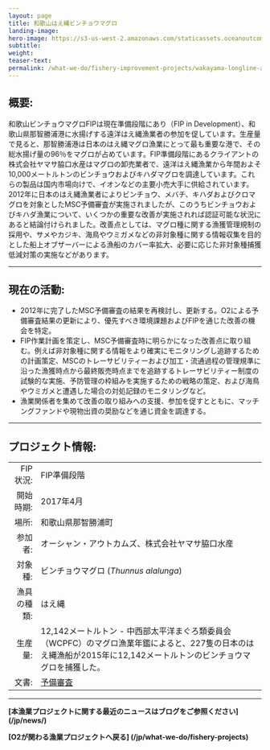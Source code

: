 ```yaml
---
layout: page 
title: 和歌山はえ縄ビンチョウマグロ
landing-image:
hero-image: https://s3-us-west-2.amazonaws.com/staticassets.oceanoutcomes.org/hero+photos/wakayama-albacore-tuna-hero.jpg
subtitle:
weight: 
teaser-text:
permalink: /what-we-do/fishery-improvement-projects/wakayama-longline-albacore-tuna
---
```

<h2>概要:</h2>

和歌山ビンチョウマグロFIPは現在準備段階にあり（FIP in Development）、和歌山県那智勝浦港に水揚げする遠洋はえ縄漁業者の参加を促しています。生産量で見ると、那智勝浦港は日本のはえ縄マグロ漁業にとって最も重要な港で、その総水揚げ量の96％をマグロが占めています。FIP準備段階にあるクライアントの株式会社ヤマサ脇口水産はマグロの卸売業者で、遠洋はえ縄漁業から年間およそ10,000メートルトンのビンチョウおよびキハダマグロを調達しています。これらの製品は国内市場向けで、イオンなどの主要小売大手に供給されています。2012年に日本のはえ縄漁業者によりビンチョウ、メバチ、キハダおよびクロマグロを対象としたMSC予備審査が実施されましたが、このうちビンチョウおよびキハダ漁業について、いくつかの重要な改善が実施されれば認証可能な状況にあると結論付けられました。改善点としては、マグロ種に関する漁獲管理規制の採用や、サメやカジキ、海鳥やウミガメなどの非対象種に関する情報収集を目的とした船上オブザーバーによる漁船のカバー率拡大、必要に応じた非対象種捕獲低減対策の実施などがあります。

---

<h2>現在の活動:</h2>

* 2012年に完了したMSC予備審査の結果を再検討し、更新する。O2による予備審査結果の更新により、優先すべき環境課題およびFIPを通じた改善の機会を特定。
* FIP作業計画を策定し、MSC予備審査時に明らかになった改善点に取り組む。例えば非対象種に関する情報をより確実にモニタリングし追跡するための計画策定、MSCのトレーサビリティーおよび加工・流通過程の管理規準に沿った漁獲時点から最終販売時点までを追跡するトレーサビリティー制度の試験的な実施、予防管理の枠組みを実施するための戦略の策定、および海鳥やウミガメと遭遇した場合の対処記録のモニタリングなど。 
* 漁業関係者を集めて改善の取り組みへの支援、参加を促すとともに、マッチングファンドや現物出資の奨励などを通じ資金を調達する。

---

<h2>プロジェクト情報:</h2>

|||
| ---: | --- |
| FIP 状況: | FIP準備段階 |
| 開始時期: | 2017年4月 |
| 場所: | 和歌山県那智勝浦町 |
| 参加者: | オーシャン・アウトカムズ、株式会社ヤマサ脇口水産 |
| 対象種: | ビンチョウマグロ (*Thunnus alalunga*) |
| 漁具の種類: | はえ縄 |
| 生産量: | 12,142メートルトン - 中西部太平洋まぐろ類委員会（WCPFC）のマグロ漁業年鑑によると、227隻の日本のはえ縄漁船が2015年に12,142メートルトンのビンチョウマグロを捕獲した。|
| 文書: | <a href="https://s3-us-west-2.amazonaws.com/staticassets.oceanoutcomes.org/supporting+documents/Fishery+Project+Resources/WakayamaTunaLonglineTunaFisheryPreassessment2017.pdf" target="_blank">予備審査</a> |

---

**[本漁業プロジェクトに関する最近のニュースはブログをご参照ください] (/jp/news/)**

**[O2が関わる漁業プロジェクトへ戻る] (/jp/what-we-do/fishery-projects)**
